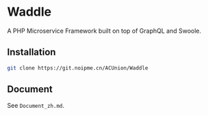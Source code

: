 # Waddle

A PHP Microservice Framework built on top of GraphQL and Swoole.

## Installation

```bash
git clone https://git.noipme.cn/ACUnion/Waddle
```

## Document

See `Document_zh.md`.